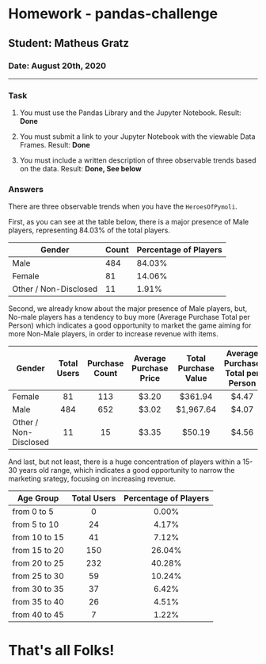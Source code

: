 # Homework - pandas-challenge
## Student: Matheus Gratz
### Date: August 20th, 2020

---

### Task

1) You must use the Pandas Library and the Jupyter Notebook. Result: **Done**

2) You must submit a link to your Jupyter Notebook with the viewable Data Frames. Result: **Done**

3) You must include a written description of three observable trends based on the data. Result: **Done, See below**

### Answers 

There are three observable trends when you have the ```HeroesOfPymoli```.

First, as you can see at the table below, there is a major presence of Male players, representing 84.03% of the total players.

Gender | Count	| Percentage of Players
---| ---| --- 
Male	| 484	| 84.03%
Female	| 81	| 14.06%
Other / Non-Disclosed	| 11	| 1.91%

Second, we already know about the major presence of Male players, but, No-male players has a tendency to buy more (Average Purchase Total per Person) which indicates a good opportunity to market the game aiming for more Non-Male players, in order to increase revenue with items.
    
| Gender 				|Total Users	|Purchase Count		|Average Purchase Price	 |Total Purchase Value	|Average Purchase Total per Person |
|-----------------------|:-------------:|:-----------------:|:----------------------:|:--------------------:|:--------------------------------:|
| Female				|81				|113				|\$3.20					 |\$361.94				|\$4.47                           |
| Male					|484			|652				|\$3.02					 |\$1,967.64				|\$4.07                           |
| Other / Non-Disclosed	|11				|15					|\$3.35					 |\$50.19				|\$4.56                           |

And last, but not least, there is a huge concentration of players within a 15-30 years old range, which indicates a good opportunity to narrow the marketing srategy, focusing on increasing revenue.

|Age Group 		| Total Users	| Percentage of Players|
|---------------|:-------------:|:--------------------:|
|from 0 to 5 	| 0 			| 0.00%              |
|from 5 to 10 	| 24 			| 4.17%              |
|from 10 to 15 	| 41 			| 7.12%              |
|from 15 to 20 	| 150 			| 26.04%             |
|from 20 to 25 	| 232 			| 40.28%             |
|from 25 to 30 	| 59 			| 10.24%             |
|from 30 to 35 	| 37			| 6.42%              |
|from 35 to 40 	| 26 			| 4.51%              |
|from 40 to 45 	| 7 			| 1.22%              |

# That's all Folks!
